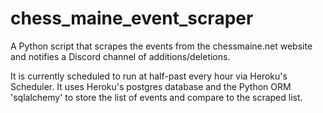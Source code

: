 # chess_maine_event_scraper
A Python script that scrapes the events from the chessmaine.net website and notifies a Discord channel of additions/deletions.

It is currently scheduled to run at half-past every hour via Heroku's Scheduler. It uses Heroku's postgres database and the Python ORM 'sqlalchemy' to store the list of events and compare to the scraped list.
